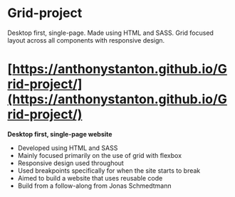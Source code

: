 # Grid-project
Desktop first, single-page. Made using HTML and SASS. Grid focused layout across all components with responsive design.

# [https://anthonystanton.github.io/Grid-project/](https://anthonystanton.github.io/Grid-project/)

**Desktop first, single-page website**

* Developed using HTML and SASS
* Mainly focused primarily on the use of grid with flexbox
* Responsive design used throughout
* Used breakpoints specifically for when the site starts to break
* Aimed to build a website that uses reusable code
* Build from a follow-along from Jonas Schmedtmann
